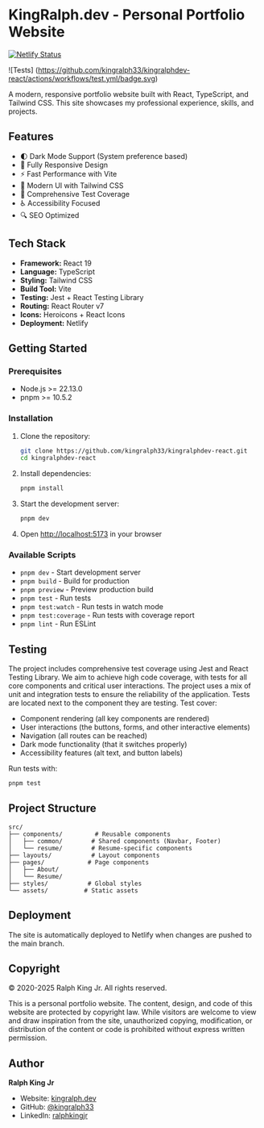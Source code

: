 # KingRalph.dev - Personal Portfolio Website

[![Netlify Status](https://api.netlify.com/api/v1/badges/986f586a-2b5f-45d3-ab7d-7876363a41a6/deploy-status)](https://app.netlify.com/sites/mystifying-easley-c1f16f/deploys)

![Tests]
(https://github.com/kingralph33/kingralphdev-react/actions/workflows/test.yml/badge.svg)

A modern, responsive portfolio website built with React, TypeScript, and Tailwind CSS. This site showcases my professional experience, skills, and projects.

## Features

- 🌓 Dark Mode Support (System preference based)
- 📱 Fully Responsive Design
- ⚡ Fast Performance with Vite
- 🎨 Modern UI with Tailwind CSS
- 🧪 Comprehensive Test Coverage
- ♿ Accessibility Focused
- 🔍 SEO Optimized

## Tech Stack

- **Framework:** React 19
- **Language:** TypeScript
- **Styling:** Tailwind CSS
- **Build Tool:** Vite
- **Testing:** Jest + React Testing Library
- **Routing:** React Router v7
- **Icons:** Heroicons + React Icons
- **Deployment:** Netlify

## Getting Started

### Prerequisites

- Node.js >= 22.13.0
- pnpm >= 10.5.2

### Installation

1. Clone the repository:

   ```bash
   git clone https://github.com/kingralph33/kingralphdev-react.git
   cd kingralphdev-react
   ```

2. Install dependencies:

   ```bash
   pnpm install
   ```

3. Start the development server:

   ```bash
   pnpm dev
   ```

4. Open [http://localhost:5173](http://localhost:5173) in your browser

### Available Scripts

- `pnpm dev` - Start development server
- `pnpm build` - Build for production
- `pnpm preview` - Preview production build
- `pnpm test` - Run tests
- `pnpm test:watch` - Run tests in watch mode
- `pnpm test:coverage` - Run tests with coverage report
- `pnpm lint` - Run ESLint

## Testing

The project includes comprehensive test coverage using Jest and React Testing Library. We aim to achieve high code coverage, with tests for all core components and critical user interactions. The project uses a mix of unit and integration tests to ensure the reliability of the application. Tests are located next to the component they are testing. Test cover:

- Component rendering (all key components are rendered)
- User interactions (the buttons, forms, and other interactive elements)
- Navigation (all routes can be reached)
- Dark mode functionality (that it switches properly)
- Accessibility features (alt text, and button labels)

Run tests with:

```bash
pnpm test
```

## Project Structure

```
src/
├── components/         # Reusable components
│   ├── common/        # Shared components (Navbar, Footer)
│   └── resume/        # Resume-specific components
├── layouts/           # Layout components
├── pages/            # Page components
│   ├── About/
│   └── Resume/
├── styles/           # Global styles
└── assets/          # Static assets
```

## Deployment

The site is automatically deployed to Netlify when changes are pushed to the main branch.

## Copyright

© 2020-2025 Ralph King Jr. All rights reserved.

This is a personal portfolio website. The content, design, and code of this website are protected by copyright law. While visitors are welcome to view and draw inspiration from the site, unauthorized copying, modification, or distribution of the content or code is prohibited without express written permission.

## Author

**Ralph King Jr**

- Website: [kingralph.dev](https://kingralph.dev)
- GitHub: [@kingralph33](https://github.com/kingralph33)
- LinkedIn: [ralphkingjr](https://www.linkedin.com/in/ralphkingjr/)
